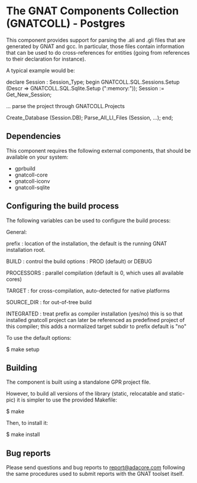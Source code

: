 The GNAT Components Collection (GNATCOLL) - Postgres
====================================================

This component provides support for parsing the .ali and .gli files that
are generated by GNAT and gcc. In particular, those files contain
information that can be used to do cross-references for entities (going
from references to their declaration for instance).

A typical example would be:

declare
   Session : Session_Type;
begin
   GNATCOLL.SQL.Sessions.Setup
      (Descr   => GNATCOLL.SQL.Sqlite.Setup (":memory:"));
   Session := Get_New_Session;

   ... parse the project through GNATCOLL.Projects

   Create_Database (Session.DB);
   Parse_All_LI_Files (Session, ...);
 end;

Dependencies
------------

This component requires the following external components, that should be
available on your system:

- gprbuild
- gnatcoll-core
- gnatcoll-iconv
- gnatcoll-sqlite

Configuring the build process
-----------------------------

The following variables can be used to configure the build process:

General:

   prefix     : location of the installation, the default is the running
                GNAT installation root.

   BUILD      : control the build options : PROD (default) or DEBUG

   PROCESSORS : parallel compilation (default is 0, which uses all available
                cores)

   TARGET     : for cross-compilation, auto-detected for native platforms

   SOURCE_DIR : for out-of-tree build

   INTEGRATED : treat prefix as compiler installation (yes/no)
                this is so that installed gnatcoll project can later be
                referenced as predefined project of this compiler;
                this adds a normalized target subdir to prefix
                default is "no"

To use the default options:

   $ make setup

Building
--------

The component is built using a standalone GPR project file.

However, to build all versions of the library (static, relocatable and
static-pic) it is simpler to use the provided Makefile:

$ make

Then, to install it:

$ make install


Bug reports
-----------

Please send questions and bug reports to report@adacore.com following
the same procedures used to submit reports with the GNAT toolset itself.
